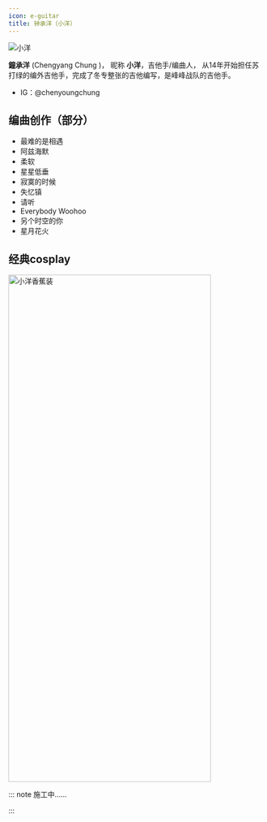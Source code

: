 ```yaml
---
icon: e-guitar
title: 钟承洋（小洋）
---
```


![小洋](https://cdn.jsdelivr.net/gh/kaluojushi/sodaguide@picbed/members/partner/xiaoyang.jpg)

**鐘承洋** (Chengyang Chung )， 昵称 **小洋**，吉他手/编曲人， 从14年开始担任苏打绿的编外吉他手，完成了冬专整张的吉他编写，是峰峰战队的吉他手。
- IG：@chenyoungchung
  
## 编曲创作（部分）
- 最难的是相遇
- 阿兹海默
- 柔软
- 星星低垂
- 寂寞的时候
- 失忆镇
- 请听
- Everybody Woohoo
- 另个时空的你
- 星月花火

## 经典cosplay

<img src="https://wx4.sinaimg.cn/mw2000/006qGyxOly1gp7who2mxbj30kr1f6q5d.jpg" alt="小洋香蕉装" width="400" height="1000">

::: note 施工中……

:::
